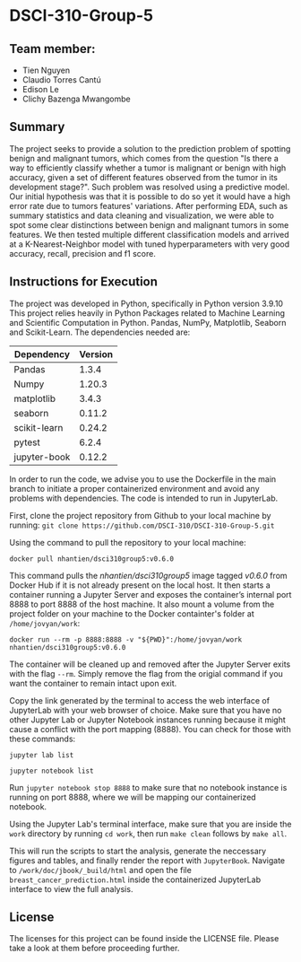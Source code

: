 # DSCI-310-Group-5

## Team member:
- Tien Nguyen
- Claudio Torres Cantú
- Edison Le
- Clichy Bazenga Mwangombe


## Summary
The project seeks to provide a solution to the prediction problem of spotting benign and malignant tumors, which comes from the question "Is there a way to efficiently classify whether a tumor is malignant or benign with high accuracy,  given a set of different features observed from the tumor in its development stage?". 
Such problem was resolved using a predictive model. Our initial hypothesis was that it is possible to do so yet it would have a high error rate due to tumors features' variations. 
After performing EDA, such as summary statistics and data cleaning and visualization, we were able to spot some clear distinctions between benign and malignant tumors in some features.
We then tested multiple different classification models and arrived at a K-Nearest-Neighbor model with tuned hyperparameters with very good accuracy, recall, precision and f1 score. 

## Instructions for Execution
The project was developed in Python, specifically in Python version 3.9.10
This project relies heavily in Python Packages related to Machine Learning and Scientific Computation in Python. Pandas, NumPy, Matplotlib, Seaborn and Scikit-Learn. 
The dependencies needed are:

|Dependency  |   Version|
|------------|----------|
|Pandas      |   1.3.4  |
|Numpy       |   1.20.3 |
|matplotlib  |   3.4.3  |
|seaborn     |   0.11.2 |
|scikit-learn|   0.24.2 |
|pytest      |   6.2.4  | 
|jupyter-book|   0.12.2 | 

In order to run the code, we advise you to use the Dockerfile in the main branch to initiate a proper containerized environment and avoid any problems with dependencies. The code is intended to run in JupyterLab.

First, clone the project repository from Github to your local machine by running:
`git clone https://github.com/DSCI-310/DSCI-310-Group-5.git`

Using the command to pull the repository to your local machine:

`docker pull nhantien/dsci310group5:v0.6.0`

This command pulls the *nhantien/dsci310group5* image tagged *v0.6.0* from Docker Hub if it is not already present on the local host. It then starts a container running a Jupyter Server and exposes the container’s internal port 8888 to port 8888 of the host machine. It also mount a volume from the project folder on your machine to the Docker containter's folder at `/home/jovyan/work`:

`docker run --rm -p 8888:8888 -v "${PWD}":/home/jovyan/work nhantien/dsci310group5:v0.6.0`

The container will be cleaned up and removed after the Jupyter Server exits with the flag `--rm`. Simply remove the flag from the origial command if you want the container to remain intact upon exit.

Copy the link generated by the terminal to access the web interface of JupyterLab with your web browser of choice. Make sure that you have no other Jupyter Lab or Jupyter Notebook instances running because it might cause a conflict with the port mapping (8888). You can check for those with these commands:

`jupyter lab list`

`jupyter notebook list`

Run `jupyter notebook stop 8888` to make sure that no notebook instance is running on port 8888, where we will be mapping our containerized notebook.

Using the Jupyter Lab's terminal interface, make sure that you are inside the `work` directory by running `cd work`, then run `make clean` follows by `make all`.

This will run the scripts to start the analysis, generate the neccessary figures and tables, and finally render the report with `JupyterBook`.
Navigate to `/work/doc/jbook/_build/html` and open the file `breast_cancer_prediction.html` inside the containerized JupyterLab interface to view the full analysis.

## License
The licenses for this project can be found inside the LICENSE file. Please take a look at them before proceeding further.
